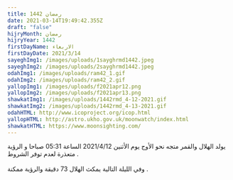 ```yaml
---
title: رمضان 1442
date: 2021-03-14T19:49:42.355Z
draft: "false"
hijryMonth: رمضان
hijryYear: 1442
firstDayName: الاربعاء
firstDayDate: 2021/3/14
sayeghImg1: /images/uploads/1sayghrmd1442.jpeg
sayeghImg2: /images/uploads/2sayghrmd1442.jpeg
odahImg1: /images/uploads/ram42_1.gif
odahImg2: /images/uploads/ram42_2.gif
yallopImg1: /images/uploads/f2021apr12.png
yallopImg2: /images/uploads/f2021apr13.png
shawkatImg1: /images/uploads/1442rmd_4-12-2021.gif
shawkatImg2: /images/uploads/1442rmd_4-13-2021.gif
odahHTML: http://www.icoproject.org/icop.html
yallopHTML: http://astro.ukho.gov.uk/moonwatch/index.html
shawkatHTML: https://www.moonsighting.com/
---
```

يولد الهلال والقمر متجه نحو الأوج يوم الأثنين 2021/4/12 الساعة 05:31 صباحا و الرؤية متعذرة لعدم توفر الشروط .\
\
وفي الليلة التالية يمكث الهلال 73 دقيقة والرؤية ممكنة .